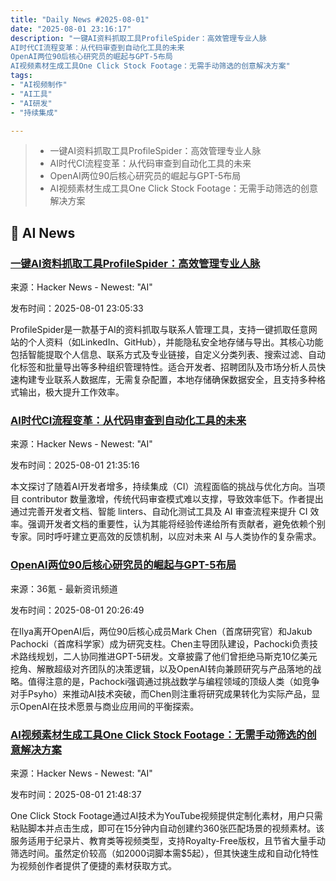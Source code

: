 ```yaml
---
title: "Daily News #2025-08-01"
date: "2025-08-01 23:16:17"
description: "一键AI资料抓取工具ProfileSpider：高效管理专业人脉
AI时代CI流程变革：从代码审查到自动化工具的未来
OpenAI两位90后核心研究员的崛起与GPT-5布局
AI视频素材生成工具One Click Stock Footage：无需手动筛选的创意解决方案"
tags: 
- "AI视频制作"
- "AI工具"
- "AI研发"
- "持续集成"

---
```


> - 一键AI资料抓取工具ProfileSpider：高效管理专业人脉
> - AI时代CI流程变革：从代码审查到自动化工具的未来
> - OpenAI两位90后核心研究员的崛起与GPT-5布局
> - AI视频素材生成工具One Click Stock Footage：无需手动筛选的创意解决方案

## 🤖 AI News

### [一键AI资料抓取工具ProfileSpider：高效管理专业人脉](https://chromewebstore.google.com/detail/profilespider-ai-profile/kflfkaepmkjnimnegemkpckkhplodhaf)

来源：Hacker News - Newest: "AI"

发布时间：2025-08-01 23:05:33

ProfileSpider是一款基于AI的资料抓取与联系人管理工具，支持一键抓取任意网站的个人资料（如LinkedIn、GitHub），并能隐私安全地存储与导出。其核心功能包括智能提取个人信息、联系方式及专业链接，自定义分类列表、搜索过滤、自动化标签和批量导出等多种组织管理特性。适合开发者、招聘团队及市场分析人员快速构建专业联系人数据库，无需复杂配置，本地存储确保数据安全，且支持多种格式输出，极大提升工作效率。

### [AI时代CI流程变革：从代码审查到自动化工具的未来](https://dagger.io/blog/evolution-of-ci)

来源：Hacker News - Newest: "AI"

发布时间：2025-08-01 21:35:16

本文探讨了随着AI开发者增多，持续集成（CI）流程面临的挑战与优化方向。当项目 contributor 数量激增，传统代码审查模式难以支撑，导致效率低下。作者提出通过完善开发者文档、智能 linters、自动化测试工具及 AI 审查流程来提升 CI 效率。强调开发者文档的重要性，认为其能将经验传递给所有贡献者，避免依赖个别专家。同时呼吁建立更高效的反馈机制，以应对未来 AI 与人类协作的复杂需求。

### [OpenAI两位90后核心研究员的崛起与GPT-5布局](https://www.36kr.com/p/3404179793006217)

来源：36氪 - 最新资讯频道

发布时间：2025-08-01 20:26:49

在Ilya离开OpenAI后，两位90后核心成员Mark Chen（首席研究官）和Jakub Pachocki（首席科学家）成为研究支柱。Chen主导团队建设，Pachocki负责技术路线规划，二人协同推进GPT-5研发。文章披露了他们曾拒绝马斯克10亿美元挖角、解散超级对齐团队的决策逻辑，以及OpenAI转向兼顾研究与产品落地的战略。值得注意的是，Pachocki强调通过挑战数学与编程领域的顶级人类（如竞争对手Psyho）来推动AI技术突破，而Chen则注重将研究成果转化为实际产品，显示OpenAI在技术愿景与商业应用间的平衡探索。

### [AI视频素材生成工具One Click Stock Footage：无需手动筛选的创意解决方案](https://autostockfootage.com/)

来源：Hacker News - Newest: "AI"

发布时间：2025-08-01 21:48:37

One Click Stock Footage通过AI技术为YouTube视频提供定制化素材，用户只需粘贴脚本并点击生成，即可在15分钟内自动创建约360张匹配场景的视频素材。该服务适用于纪录片、教育类等视频类型，支持Royalty-Free版权，且节省大量手动筛选时间。虽然定价较高（如2000词脚本需$5起），但其快速生成和自动化特性为视频创作者提供了便捷的素材获取方式。
